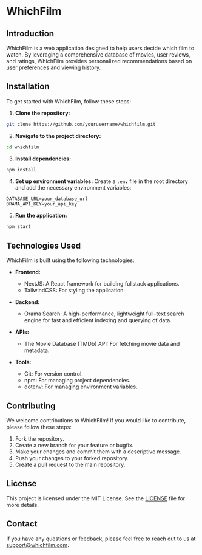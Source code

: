 # WhichFilm

## Introduction
WhichFilm is a web application designed to help users decide which film to watch. By leveraging a comprehensive database of movies, user reviews, and ratings, WhichFilm provides personalized recommendations based on user preferences and viewing history.

## Installation
To get started with WhichFilm, follow these steps:

1. **Clone the repository:**
  ```bash
  git clone https://github.com/yourusername/whichfilm.git
  ```
2. **Navigate to the project directory:**
  ```bash
  cd whichfilm
  ```
3. **Install dependencies:**
  ```bash
  npm install
  ```
4. **Set up environment variables:**
  Create a `.env` file in the root directory and add the necessary environment variables:
  ```env
  DATABASE_URL=your_database_url
  ORAMA_API_KEY=your_api_key
  ```
5. **Run the application:**
  ```bash
  npm start
  ```

## Technologies Used
WhichFilm is built using the following technologies:

- **Frontend:**
  - NextJS: A React framework for building fullstack applications.
  - TailwindCSS: For styling the application.

- **Backend:**
  - Orama Search: A high-performance, lightweight full-text search engine for fast and efficient indexing and querying of data.

- **APIs:**
  - The Movie Database (TMDb) API: For fetching movie data and metadata.

- **Tools:**
  - Git: For version control.
  - npm: For managing project dependencies.
  - dotenv: For managing environment variables.

## Contributing
We welcome contributions to WhichFilm! If you would like to contribute, please follow these steps:

1. Fork the repository.
2. Create a new branch for your feature or bugfix.
3. Make your changes and commit them with a descriptive message.
4. Push your changes to your forked repository.
5. Create a pull request to the main repository.

## License
This project is licensed under the MIT License. See the [LICENSE](LICENSE) file for more details.

## Contact
If you have any questions or feedback, please feel free to reach out to us at support@whichfilm.com.
